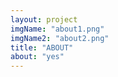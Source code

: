 ```yaml
---
layout: project
imgName: "about1.png"
imgName2: "about2.png"
title: "ABOUT"
about: "yes"
---
```







